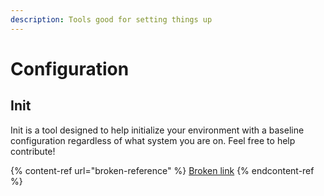 ```yaml
---
description: Tools good for setting things up
---
```


# Configuration

## Init

Init is a tool designed to help initialize your environment with a baseline configuration regardless of what system you are on. Feel free to help contribute!

{% content-ref url="broken-reference" %}
[Broken link](broken-reference)
{% endcontent-ref %}

